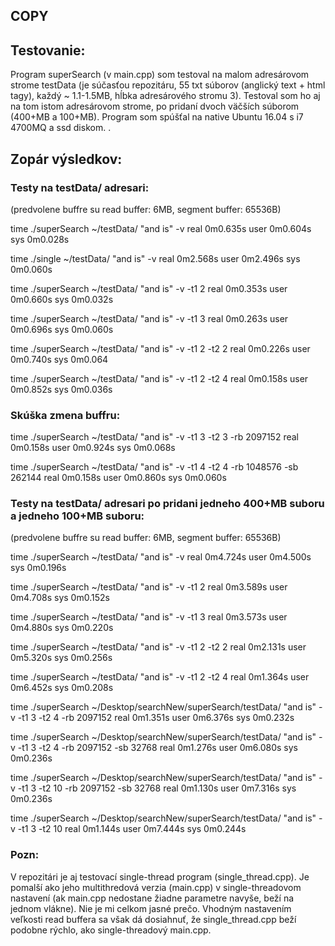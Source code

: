 <h2>COPY</h2>
<h2>Testovanie:</h2>
Program superSearch (v main.cpp) som testoval na 
malom adresárovom strome testData (je súčasťou repozitáru, 
55 txt súborov (anglický text + html tagy), každý ~ 1.1-1.5MB, hĺbka adresárového stromu 3). 
Testoval som ho aj na tom istom adresárovom strome, po pridaní dvoch 
väčších súborom (400+MB a 100+MB). 
Program som spúšťal na native Ubuntu 16.04 s i7 4700MQ a ssd diskom.
.
<h2>Zopár výsledkov:</h2>
<h3>Testy na testData/ adresari:</h3>
(predvolene buffre su read buffer: 6MB, segment buffer: 65536B)

time ./superSearch ~/testData/ "and is" -v
real	0m0.635s
user	0m0.604s
sys	0m0.028s

time ./single ~/testData/ "and is" -v
real	0m2.568s
user	0m2.496s
sys	0m0.060s

time ./superSearch ~/testData/ "and is" -v -t1 2
real	0m0.353s
user	0m0.660s
sys	0m0.032s

time ./superSearch ~/testData/ "and is" -v -t1 3
real	0m0.263s
user	0m0.696s
sys	0m0.060s

time ./superSearch ~/testData/ "and is" -v -t1 2 -t2 2
real	0m0.226s
user	0m0.740s
sys	0m0.064

time ./superSearch ~/testData/ "and is" -v -t1 2 -t2 4
real	0m0.158s
user	0m0.852s
sys	0m0.036s

<h3>Skúška zmena buffru:</h3>

time ./superSearch ~/testData/ "and is" -v -t1 3 -t2 3 -rb 2097152
real	0m0.158s
user	0m0.924s
sys	0m0.068s

time ./superSearch ~/testData/ "and is" -v -t1 4 -t2 4 -rb 1048576 -sb 262144
real	0m0.158s
user	0m0.860s
sys	0m0.060s

<h3>Testy na testData/ adresari po pridani jedneho 400+MB suboru a jedneho 100+MB suboru:</h3>
(predvolene buffre su read buffer: 6MB, segment buffer: 65536B)

time ./superSearch ~/testData/ "and is" -v
real	0m4.724s
user	0m4.500s
sys	0m0.196s

time ./superSearch ~/testData/ "and is" -v -t1 2
real	0m3.589s
user	0m4.708s
sys	0m0.152s

time ./superSearch ~/testData/ "and is" -v -t1 3
real	0m3.573s
user	0m4.880s
sys	0m0.220s

time ./superSearch ~/testData/ "and is" -v -t1 2 -t2 2
real	0m2.131s
user	0m5.320s
sys	0m0.256s

time ./superSearch ~/testData/ "and is" -v -t1 2 -t2 4
real	0m1.364s
user	0m6.452s
sys	0m0.208s

time ./superSearch ~/Desktop/searchNew/superSearch/testData/ "and is" -v -t1 3 -t2 4 -rb 2097152
real	0m1.351s
user	0m6.376s
sys	0m0.232s

time ./superSearch ~/Desktop/searchNew/superSearch/testData/ "and is" -v -t1 3 -t2 4 -rb 2097152 -sb 32768
real	0m1.276s
user	0m6.080s
sys	0m0.236s

time ./superSearch ~/Desktop/searchNew/superSearch/testData/ "and is" -v -t1 3 -t2 10 -rb 2097152 -sb 32768
real	0m1.130s
user	0m7.316s
sys	0m0.236s

time ./superSearch ~/Desktop/searchNew/superSearch/testData/ "and is" -v -t1 3 -t2 10
real	0m1.144s
user	0m7.444s
sys	0m0.244s

<h3> Pozn:</h3>
V repozitári je aj testovací single-thread program (single_thread.cpp).
Je pomalší ako jeho multithredová verzia (main.cpp) v single-threadovom
nastavení (ak main.cpp nedostane žiadne parametre navyše, beží
na jednom vlákne). Nie je mi celkom jasné prečo. 
Vhodným nastavením veľkosti read buffera sa však dá 
dosiahnuť, že single_thread.cpp beží podobne rýchlo,
ako single-threadový main.cpp.
